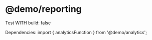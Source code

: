 # @demo/reporting

Test WITH build: false

Dependencies: import { analyticsFunction } from '@demo/analytics';
